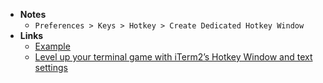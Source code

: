 - **Notes**
	- `Preferences > Keys > Hotkey > Create Dedicated Hotkey Window` 
- **Links** 
	- [Example](https://t.me/digitalarcheology/1256)
	- [Level up your terminal game with iTerm2’s Hotkey Window and text settings](https://www.typefloundry.com/1-800-iterm-bling.html)